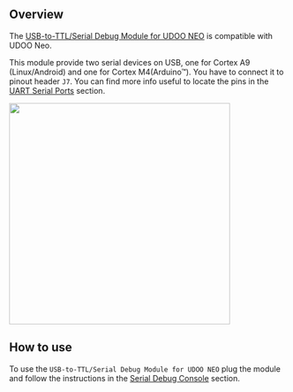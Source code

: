## Overview

The [USB-to-TTL/Serial Debug Module for UDOO NEO](http://shop.udoo.org/accessories/usb-serial-debug-module-for-neo.html) is compatible with UDOO Neo.
 
This module provide two serial devices on USB, one for Cortex A9 (Linux/Android) and one for Cortex M4(Arduino&trade;). You have to connect it to pinout header `J7`. You can find more info useful to locate the pins in the [UART Serial Ports](../Hardware_\&_Accessories/UART_serial_ports.html) section.


<img style="width:400px;" src="../img/gionji/DOCS_uart_serial_debug.PNG">

## How to use

To use the `USB-to-TTL/Serial Debug Module for UDOO NEO` plug the module and follow the instructions in the [Serial Debug Console](../Basic_Setup/Serial_Debug_Console.html) section.
